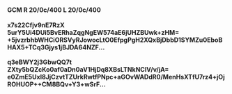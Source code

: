 #### GCM R 20/0c/400 L 20/0c/400
**x7s22Cfjv9nE7RzX**<br/>**5urY5Ui4DUi5BvERhaZqgNgEW574aE6jUHZBUwk+zHM=**<br/>**+5jvzrbhbWHCiORSVyRJowocLtO0EfpgPgH2XQxBjDbbD1SYMZu0EboBHAX5+TCq3Gjys1jBJDA64NZF...**<br/><br/>
**q3eBWY2j3GbwQQ7t**<br/>**ZXty5bQZcKo0af0aDn0aV1HjDq8XBsLTNkNClV/v/jA=**<br/>**e0ZmE5Uxl8JjCzvtTZUrkRwtfPNpc+aGOvWADdR0/MenHsXTfU7rz4+jOjROHUOP++CM8BQv+Y3+wSrF...**